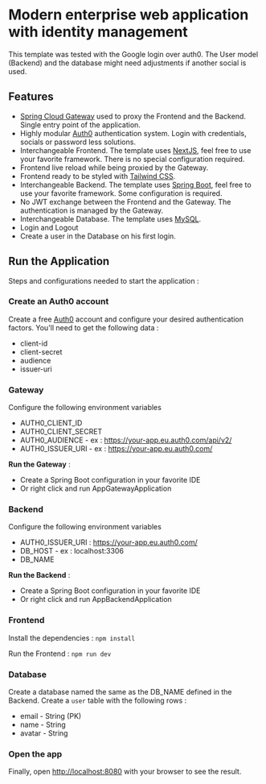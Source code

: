# Modern enterprise web application with identity management
This template was tested with the Google login over auth0. The User model (Backend) and the database might need adjustments if another social is used.

## Features

- [Spring Cloud Gateway](https://spring.io/projects/spring-cloud-gateway) used to proxy the Frontend and the Backend. Single entry point of the application.
- Highly modular [Auth0](https://auth0.com/) authentication system. Login with credentials, socials or password less solutions.
- Interchangeable Frontend. The template uses [NextJS](https://nextjs.org/), feel free to use your favorite framework. There is no special configuration required.
- Frontend live reload while being proxied by the Gateway.
- Frontend ready to be styled with [Tailwind CSS](https://tailwindcss.com/).
- Interchangeable Backend. The template uses [Spring Boot](https://spring.io/), feel free to use your favorite framework. Some configuration is required.
- No JWT exchange between the Frontend and the Gateway. The authentication is managed by the Gateway.
- Interchangeable Database. The template uses [MySQL](https://www.mysql.com/).
- Login and Logout
- Create a user in the Database on his first login.

## Run the Application
Steps and configurations needed to start the application :

### Create an Auth0 account
Create a free [Auth0](https://auth0.com/) account and configure your desired authentication factors.
You'll need to get the following data : 
- client-id
- client-secret
- audience
- issuer-uri


### Gateway
Configure the following environment variables
- AUTH0_CLIENT_ID 
- AUTH0_CLIENT_SECRET
- AUTH0_AUDIENCE - ex : https://your-app.eu.auth0.com/api/v2/
- AUTH0_ISSUER_URI - ex : https://your-app.eu.auth0.com/


**Run the Gateway** :
- Create a Spring Boot configuration in your favorite IDE
- Or right click and run AppGatewayApplication


### Backend
Configure the following environment variables
- AUTH0_ISSUER_URI : https://your-app.eu.auth0.com/
- DB_HOST - ex : localhost:3306
- DB_NAME

**Run the Backend** :

- Create a Spring Boot configuration in your favorite IDE
- Or right click and run AppBackendApplication


### Frontend
Install the dependencies : 
`npm install`

Run the Frontend : 
`npm run dev`


### Database
Create a database named the same as the DB_NAME defined in the Backend.
Create a `user` table with the following rows :

- email - String (PK)
- name - String
- avatar - String


### Open the app
Finally, open [http://localhost:8080](http://localhost:8081) with your browser to see the result.
